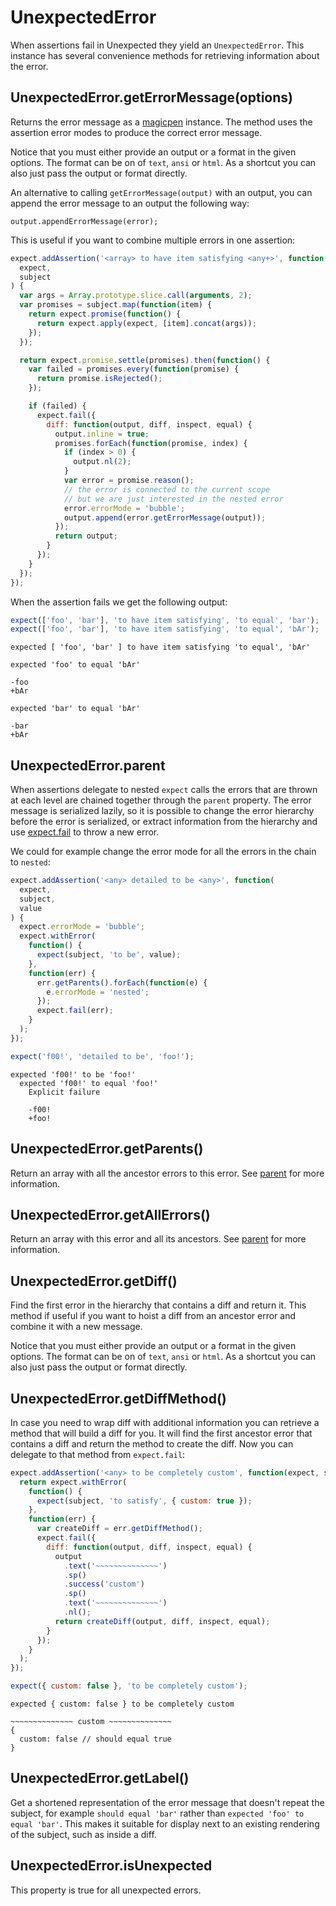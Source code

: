 # UnexpectedError

When assertions fail in Unexpected they yield an
`UnexpectedError`. This instance has several convenience methods for
retrieving information about the error.

## UnexpectedError.getErrorMessage(options)

Returns the error message as a
[magicpen](https://github.com/sunesimonsen/magicpen) instance. The
method uses the assertion error modes to produce the correct
error message.

Notice that you must either provide an output or a format in the given
options. The format can be on of `text`, `ansi` or `html`. As a
shortcut you can also just pass the output or format directly.

An alternative to calling `getErrorMessage(output)` with an output,
you can append the error message to an output the following way:

```js#evaluate:false
output.appendErrorMessage(error);
```

This is useful if you want to combine multiple errors in one assertion:

```js
expect.addAssertion('<array> to have item satisfying <any+>', function(
  expect,
  subject
) {
  var args = Array.prototype.slice.call(arguments, 2);
  var promises = subject.map(function(item) {
    return expect.promise(function() {
      return expect.apply(expect, [item].concat(args));
    });
  });

  return expect.promise.settle(promises).then(function() {
    var failed = promises.every(function(promise) {
      return promise.isRejected();
    });

    if (failed) {
      expect.fail({
        diff: function(output, diff, inspect, equal) {
          output.inline = true;
          promises.forEach(function(promise, index) {
            if (index > 0) {
              output.nl(2);
            }
            var error = promise.reason();
            // the error is connected to the current scope
            // but we are just interested in the nested error
            error.errorMode = 'bubble';
            output.append(error.getErrorMessage(output));
          });
          return output;
        }
      });
    }
  });
});
```

When the assertion fails we get the following output:

```js
expect(['foo', 'bar'], 'to have item satisfying', 'to equal', 'bar');
expect(['foo', 'bar'], 'to have item satisfying', 'to equal', 'bAr');
```

```output
expected [ 'foo', 'bar' ] to have item satisfying 'to equal', 'bAr'

expected 'foo' to equal 'bAr'

-foo
+bAr

expected 'bar' to equal 'bAr'

-bar
+bAr
```

## UnexpectedError.parent

When assertions delegate to nested `expect` calls the errors that are
thrown at each level are chained together through the `parent`
property. The error message is serialized lazily, so it is possible to
change the error hierarchy before the error is serialized, or extract
information from the hierarchy and use [expect.fail](../fail/) to throw
a new error.

We could for example change the error mode for all the errors in the
chain to `nested`:

```js
expect.addAssertion('<any> detailed to be <any>', function(
  expect,
  subject,
  value
) {
  expect.errorMode = 'bubble';
  expect.withError(
    function() {
      expect(subject, 'to be', value);
    },
    function(err) {
      err.getParents().forEach(function(e) {
        e.errorMode = 'nested';
      });
      expect.fail(err);
    }
  );
});

expect('f00!', 'detailed to be', 'foo!');
```

```output
expected 'f00!' to be 'foo!'
  expected 'f00!' to equal 'foo!'
    Explicit failure

    -f00!
    +foo!
```

## UnexpectedError.getParents()

Return an array with all the ancestor errors to this error. See
<a href="#unexpectederror-parent">parent</a> for more information.

## UnexpectedError.getAllErrors()

Return an array with this error and all its ancestors. See
<a href="#unexpectederror-parent">parent</a> for more information.

## UnexpectedError.getDiff()

Find the first error in the hierarchy that contains a diff and
return it. This method if useful if you want to hoist a diff from an
ancestor error and combine it with a new message.

Notice that you must either provide an output or a format in the given
options. The format can be on of `text`, `ansi` or `html`. As a
shortcut you can also just pass the output or format directly.

## UnexpectedError.getDiffMethod()

In case you need to wrap diff with additional information you can
retrieve a method that will build a diff for you. It will find the
first ancestor error that contains a diff and return the method to
create the diff. Now you can delegate to that method from
`expect.fail`:

```js
expect.addAssertion('<any> to be completely custom', function(expect, subject) {
  return expect.withError(
    function() {
      expect(subject, 'to satisfy', { custom: true });
    },
    function(err) {
      var createDiff = err.getDiffMethod();
      expect.fail({
        diff: function(output, diff, inspect, equal) {
          output
            .text('~~~~~~~~~~~~~~')
            .sp()
            .success('custom')
            .sp()
            .text('~~~~~~~~~~~~~~')
            .nl();
          return createDiff(output, diff, inspect, equal);
        }
      });
    }
  );
});

expect({ custom: false }, 'to be completely custom');
```

```output
expected { custom: false } to be completely custom

~~~~~~~~~~~~~~ custom ~~~~~~~~~~~~~~
{
  custom: false // should equal true
}
```

## UnexpectedError.getLabel()

Get a shortened representation of the error message that doesn't
repeat the subject, for example `should equal 'bar'` rather than
`expected 'foo' to equal 'bar'`. This makes it suitable for display next
to an existing rendering of the subject, such as inside a diff.

## UnexpectedError.isUnexpected

This property is true for all unexpected errors.
